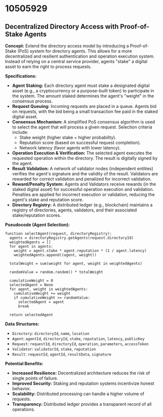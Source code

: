 # 10505929

## Decentralized Directory Access with Proof-of-Stake Agents

**Concept:** Extend the directory access model by introducing a Proof-of-Stake (PoS) system for directory agents. This allows for a more decentralized and resilient authentication and operation execution system. Instead of relying on a central service provider, agents "stake" a digital asset to earn the right to process requests.

**Specifications:**

*   **Agent Staking:** Each directory agent must stake a designated digital asset (e.g., a cryptocurrency or a purpose-built token) to participate in the system. The amount staked determines the agent's "weight" in the consensus process.
*   **Request Queuing:** Incoming requests are placed in a queue.  Agents bid on requests, with the bid being a small transaction fee paid in the staked digital asset.
*   **Consensus Mechanism:** A simplified PoS consensus algorithm is used to select the agent that will process a given request. Selection criteria include:
    *   Stake weight (higher stake = higher probability).
    *   Reputation score (based on successful request completion).
    *   Network latency (favor agents with lower latency).
*   **Operation Execution & Verification:** The selected agent executes the requested operation within the directory. The result is digitally signed by the agent.
*   **Result Validation:**  A network of validator nodes (independent entities) verifies the agent's signature and the validity of the result.  Validators are rewarded for correct validation and penalized for incorrect validation.
*   **Reward/Penalty System:** Agents and Validators receive rewards (in the staked digital asset) for successful operation execution and validation. Penalties are applied for incorrect execution or validation, reducing the agent's stake and reputation score.
*   **Directory Registry:** A distributed ledger (e.g., blockchain) maintains a registry of directories, agents, validators, and their associated stake/reputation scores.

**Pseudocode (Agent Selection):**

```
function selectAgent(request, directoryRegistry):
  agents = directoryRegistry.getAgents(request.directoryId)
  weightedAgents = []
  for agent in agents:
    weight = agent.stake * agent.reputation * (1 / agent.latency)
    weightedAgents.append((agent, weight))

  totalWeight = sum(weight for agent, weight in weightedAgents)

  randomValue = random.random() * totalWeight

  cumulativeWeight = 0
  selectedAgent = None
  for agent, weight in weightedAgents:
    cumulativeWeight += weight
    if cumulativeWeight >= randomValue:
      selectedAgent = agent
      break

  return selectedAgent
```

**Data Structures:**

*   `Directory`:  `directoryId`, `name`, `location`
*   `Agent`: `agentId`, `directoryId`, `stake`, `reputation`, `latency`, `publicKey`
*   `Request`: `requestId`, `directoryId`, `operation`, `parameters`, `accessToken`
*   `Validator`: `validatorId`, `stake`, `reputation`
*   `Result`: `requestId`, `agentId`, `resultData`, `signature`

**Potential Benefits:**

*   **Increased Resilience:** Decentralized architecture reduces the risk of single points of failure.
*   **Improved Security:**  Staking and reputation systems incentivize honest behavior.
*   **Scalability:**  Distributed processing can handle a higher volume of requests.
*   **Transparency:**  Distributed ledger provides a transparent record of all operations.